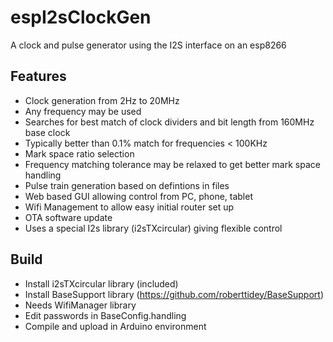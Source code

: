 # espI2sClockGen
A clock and pulse generator using the I2S interface on an esp8266

## Features
- Clock generation from 2Hz to 20MHz
- Any frequency may be used
- Searches for best match of clock dividers and bit length from 160MHz base clock
- Typically better than 0.1% match for frequencies < 100KHz
- Mark space ratio selection
- Frequency matching tolerance may be relaxed to get better mark space handling
- Pulse train generation based on defintions in files
- Web based GUI allowing control from PC, phone, tablet
- Wifi Management to allow easy initial router set up
- OTA software update
- Uses a special I2s library (i2sTXcircular) giving flexible control

## Build
- Install i2sTXcircular library (included)
- Install BaseSupport library (https://github.com/roberttidey/BaseSupport)
- Needs WifiManager library
- Edit passwords in BaseConfig.handling
- Compile and upload in Arduino environment



